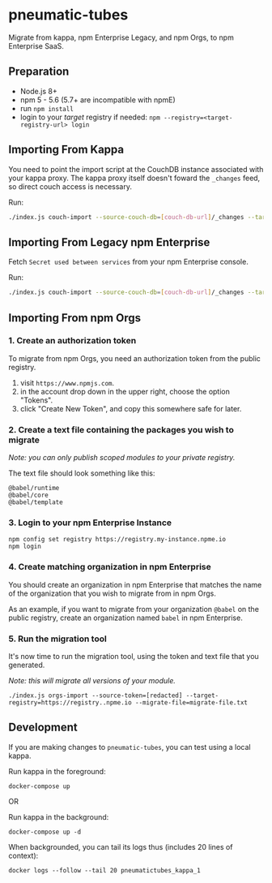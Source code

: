 # pneumatic-tubes

Migrate from kappa, npm Enterprise Legacy, and npm Orgs, to npm Enterprise SaaS.

## Preparation

- Node.js 8+
- npm 5 - 5.6 (5.7+ are incompatible with npmE)
- run `npm install`
- login to your _target_ registry if needed: `npm --registry=<target-registry-url> login`

## Importing From Kappa

You need to point the import script at the CouchDB instance associated with your kappa proxy. The kappa proxy itself doesn't foward the `_changes` feed, so direct couch access is necessary.

Run:

```bash
./index.js couch-import --source-couch-db=[couch-db-url]/_changes --target-registry=[target-registry-url]
```

## Importing From Legacy npm Enterprise

Fetch `Secret used between services` from your npm Enterprise console.

Run:

```bash
./index.js couch-import --source-couch-db=[couch-db-url]/_changes --target-registry=[target-registry-url] --shared-fetch-secret=[password-from-console]
```

## Importing From npm Orgs

### 1. Create an authorization token

To migrate from npm Orgs, you need an authorization token from the public
registry.

1. visit `https://www.npmjs.com`.
2. in the account drop down in the upper right, choose the option "Tokens".
3. click "Create New Token", and copy this somewhere safe for later.

### 2. Create a text file containing the packages you wish to migrate

_Note: you can only publish scoped modules to your private registry._

The text file should look something like this:

```
@babel/runtime
@babel/core
@babel/template
```

### 3. Login to your npm Enterprise Instance

```
npm config set registry https://registry.my-instance.npme.io
npm login
```

### 4. Create matching organization in npm Enterprise

You should create an organization in npm Enterprise that matches the name of
the organization that you wish to migrate from in npm Orgs.

As an example, if you want to migrate from your organization `@babel` on the
public registry, create an organization named `babel` in npm Enterprise.

### 5. Run the migration tool

It's now time to run the migration tool, using the token and text file that
you generated.

_Note: this will migrate all versions of your module._

```
./index.js orgs-import --source-token=[redacted] --target-registry=https://registry..npme.io --migrate-file=migrate-file.txt
```

## Development

If you are making changes to `pneumatic-tubes`, you can test using a local kappa.

Run kappa in the foreground:
```shell
docker-compose up
```

OR

Run kappa in the background:
```shell
docker-compose up -d
```

When backgrounded, you can tail its logs thus (includes 20 lines of context):
```shell
docker logs --follow --tail 20 pneumatictubes_kappa_1
```
